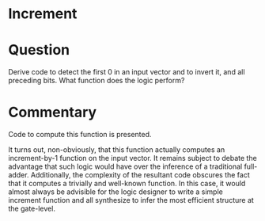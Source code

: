 # Increment

# Question

Derive code to detect the first 0 in an input vector and to invert it, and all
preceding bits. What function does the logic perform?

# Commentary

Code to compute this function is presented.

It turns out, non-obviously, that this function actually computes an
increment-by-1 function on the input vector. It remains subject to debate the
advantage that such logic would have over the inference of a traditional
full-adder. Additionally, the complexity of the resultant code obscures the fact
that it computes a trivially and well-known function. In this case, it would
almost always be advisible for the logic designer to write a simple increment
function and all synthesize to infer the most efficient structure at the
gate-level.
